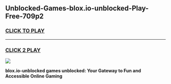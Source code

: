
## Unblocked-Games-blox.io-unblocked-Play-Free-709p2
<h3>
<a href="https://premium76.site?title=blox.io-unblocked&ref=23A">CLICK TO PLAY</a></h3>
<hr>

<h3>
<a href="https://premium76.site?title=blox.io-unblocked&ref=23A">CLICK 2 PLAY</a>
  
</h3>

<a href="https://premium76.site?title=blox.io-unblocked&ref=23A"><img src="https://clearcache.store/games.png"></a>


**blox.io-unblocked games unblocked: Your Gateway to Fun and Accessible Online Gaming**
